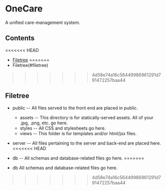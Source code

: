 # OneCare

A unified care-management system.

##  Contents

<<<<<<< HEAD
  * [Filetree](#filetree)
=======
  * Filetree(#filetree)
>>>>>>> 4d58e74a16c56449986961291d791472257baa44

##  Filetree

 * public -- 
   All files served to the front end are placed in public.  
   * assets -- 
     This directory is for statically-served assets.  All of your .jpg, .png, etc. go here.
   * styles -- 
     All CSS and stylesheets go here.
   * views -- 
     This folder is for templates and/or html/jsx files.

 * server -- 
   All files pertaining to the server and back-end are placed here.
<<<<<<< HEAD
 * db -- 
   All schemas and database-related files go here.
=======
 * db
   All schemas and database-related files go here.
>>>>>>> 4d58e74a16c56449986961291d791472257baa44
